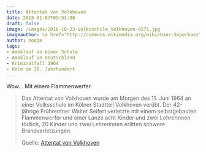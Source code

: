 ```yaml
---
title: Attentat von Volkhoven
date: 2018-01-07T09:53:08
draft: false
image: /images/2016-10-23-Volksschule_Volkhoven-8571.jpg
imageauthor: <a href="http://commons.wikimedia.org/wiki/User:Superbass" title="User:Superbass">Superbass</a>
author: noqqe
tags:
- Amoklauf an einer Schule
- Amoklauf in Deutschland
- Kriminalfall 1964
- Köln im 20. Jahrhundert
---
```


Wow... Mit einem Flammenwerfer.

> Das Attentat von Volkhoven wurde am Morgen des 11. Juni 1964 an einer
> Volksschule im Kölner Stadtteil Volkhoven verübt. Der 42-jährige Frührentner
> Walter Seifert verletzte mit einem selbstgebauten Flammenwerfer und einer
> Lanze acht Kinder und zwei Lehrerinnen tödlich, 20 Kinder und zwei
> Lehrerinnen erlitten schwere Brandverletzungen.
>
> Quelle: [Attentat von Volkhoven](https://de.wikipedia.org/wiki/Attentat_von_Volkhoven)
